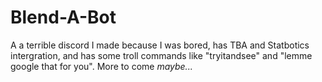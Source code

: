 # Blend-A-Bot
A a terrible discord I made because I was bored, has TBA and Statbotics intergration, and has some troll commands like "tryitandsee" and "lemme google that for you". More to come _maybe..._
